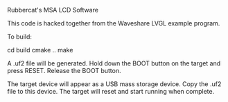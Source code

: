 Rubbercat's MSA LCD Software


This code is hacked together from the Waveshare LVGL example program.  



To build:

cd build
cmake ..
make

A .uf2 file will be generated.  Hold down the BOOT button on the target and press RESET.  Release the BOOT button.

The target device will appear as a USB mass storage device.  Copy the .uf2 file to this device.  The target will
reset and start running when complete.
